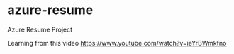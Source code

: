 # azure-resume
Azure Resume Project

Learning from this video https://www.youtube.com/watch?v=ieYrBWmkfno